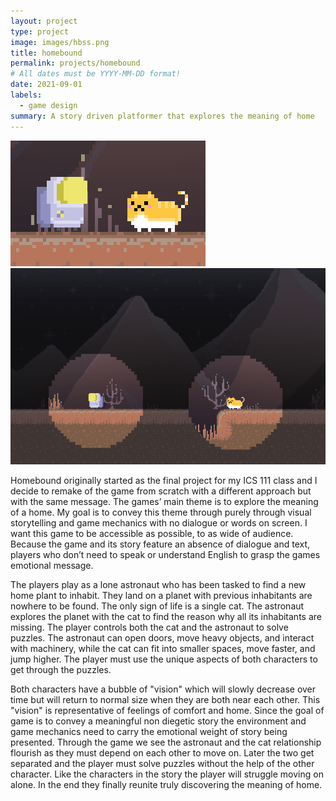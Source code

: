 ```yaml
---
layout: project
type: project
image: images/hbss.png
title: homebound
permalink: projects/homebound
# All dates must be YYYY-MM-DD format!
date: 2021-09-01
labels:
  - game design
summary: A story driven platformer that explores the meaning of home
---
```


<div class="ui rounded images">
  <img class="ui image" src="../images/hb.png">
  <img class="ui image" src="../images/hb2.png">
</div>

Homebound originally started as the final project for my ICS 111 class and I decide to remake of the game from scratch with a different approach but with the same message. The games’ main theme is to explore the meaning of a home. My goal is to convey this theme through purely through visual storytelling and game mechanics with no dialogue or words on screen. I want this game to be accessible as possible, to as wide of audience. Because the game and its story feature an absence of dialogue and text, players who don’t need to speak or understand English to grasp the games emotional message.

The players play as a lone astronaut who has been tasked to find a new home plant to inhabit. They land on a planet with previous inhabitants are nowhere to be found. The only sign of life is a single cat. The astronaut explores the planet with the cat to find the reason why all its inhabitants are missing. The player controls both the cat and the astronaut to solve puzzles. The astronaut can open doors, move heavy objects, and interact with machinery, while the cat can fit into smaller spaces, move faster, and jump higher. The player must use the unique aspects of both characters to get through the puzzles. 

Both characters have a bubble of "vision" which will slowly decrease over time but will return to normal size when they are both near each other. This "vision" is representative of feelings of comfort and home. Since the goal of game is to convey a meaningful non diegetic story the environment and game mechanics need to carry the emotional weight of story being presented. Through the game we see the astronaut and the cat relationship flourish as they must depend on each other to move on. Later the two get separated and the player must solve puzzles without the help of the other character. Like the characters in the story the player will struggle moving on alone. In the end they finally reunite truly discovering the meaning of home. 




